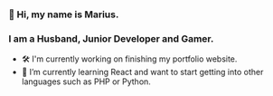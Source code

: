 ### 👋 Hi, my name is Marius.

### I am a Husband, Junior Developer and Gamer.
- 🛠 I'm currently working on finishing my portfolio website. 
- 🌱 I’m currently learning React and want to start getting into other languages such as PHP or Python.

<!---
Marius-N/Marius-N is a ✨ special ✨ repository because its `README.md` (this file) appears on your GitHub profile.
You can click the Preview link to take a look at your changes.
--->
